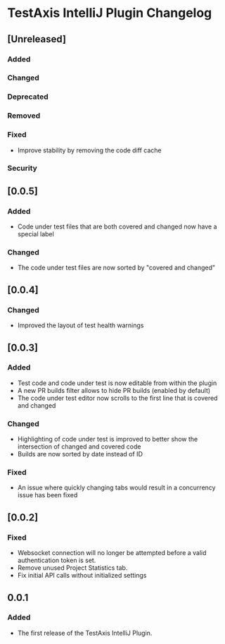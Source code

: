 <!-- Keep a Changelog guide -> https://keepachangelog.com -->

# TestAxis IntelliJ Plugin Changelog

## [Unreleased]
### Added

### Changed

### Deprecated

### Removed

### Fixed
* Improve stability by removing the code diff cache

### Security

## [0.0.5]

### Added
- Code under test files that are both covered and changed now have a special label 

### Changed
- The code under test files are now sorted by "covered and changed"

## [0.0.4]

### Changed
- Improved the layout of test health warnings

## [0.0.3]
### Added
- Test code and code under test is now editable from within the plugin
- A new PR builds filter allows to hide PR builds (enabled by default)
- The code under test editor now scrolls to the first line that is covered and changed

### Changed
- Highlighting of code under test is improved to better show the intersection of changed and covered code
- Builds are now sorted by date instead of ID

### Fixed
- An issue where quickly changing tabs would result in a concurrency issue has been fixed

## [0.0.2]
### Fixed
- Websocket connection will no longer be attempted before a valid authentication token is set.
- Remove unused Project Statistics tab.
- Fix initial API calls without initialized settings

## 0.0.1
### Added
- The first release of the TestAxis IntelliJ Plugin.
